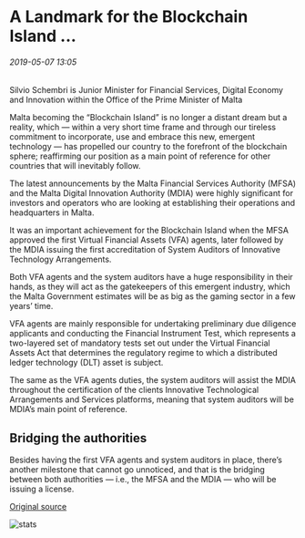 # A Landmark for the Blockchain Island ...

###### 2019-05-07 13:05

Silvio Schembri is Junior Minister for Financial Services, Digital Economy and Innovation within the Office of the Prime Minister of Malta

Malta becoming the “Blockchain Island” is no longer a distant dream but a reality, which — within a very short time frame and through our tireless commitment to incorporate, use and embrace this new, emergent technology — has propelled our country to the forefront of the blockchain sphere; reaffirming our position as a main point of reference for other countries that will inevitably follow.

The latest announcements by the Malta Financial Services Authority (MFSA) and the Malta Digital Innovation Authority (MDIA) were highly significant for investors and operators who are looking at establishing their operations and headquarters in Malta.

It was an important achievement for the Blockchain Island when the MFSA approved the first Virtual Financial Assets (VFA) agents, later followed by the MDIA issuing the first accreditation of System Auditors of Innovative Technology Arrangements.

Both VFA agents and the system auditors have a huge responsibility in their hands, as they will act as the gatekeepers of this emergent industry, which the Malta Government estimates will be as big as the gaming sector in a few years’ time.

VFA agents are mainly responsible for undertaking preliminary due diligence applicants and conducting the Financial Instrument Test, which represents a two-layered set of mandatory tests set out under the Virtual Financial Assets Act that determines the regulatory regime to which a distributed ledger technology (DLT) asset is subject.

The same as the VFA agents duties, the system auditors will assist the MDIA throughout the certification of the clients Innovative Technological Arrangements and Services platforms, meaning that system auditors will be MDIA’s main point of reference.

## Bridging the authorities

Besides having the first VFA agents and system auditors in place, there’s another milestone that cannot go unnoticed, and that is the bridging between both authorities — i.e., the MFSA and the MDIA — who will be issuing a license.

[Original source](https://cointelegraph.com/news/a-landmark-for-the-blockchain-island)

![stats](https://c.statcounter.com/11760860/0/a89fa40b/1/ "stats")
